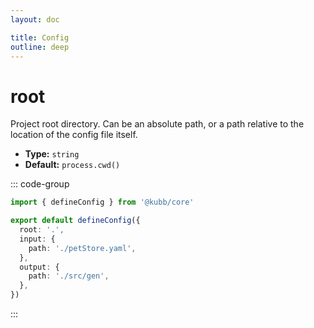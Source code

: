 ```yaml
---
layout: doc

title: Config
outline: deep
---
```


# root

Project root directory. Can be an absolute path, or a path relative to the location of the config file itself.

- **Type:** `string` <br/>
- **Default:** `process.cwd()` <br/>

::: code-group

```typescript [kubb.config.js]
import { defineConfig } from '@kubb/core'

export default defineConfig({
  root: '.',
  input: {
    path: './petStore.yaml',
  },
  output: {
    path: './src/gen',
  },
})
```

:::
